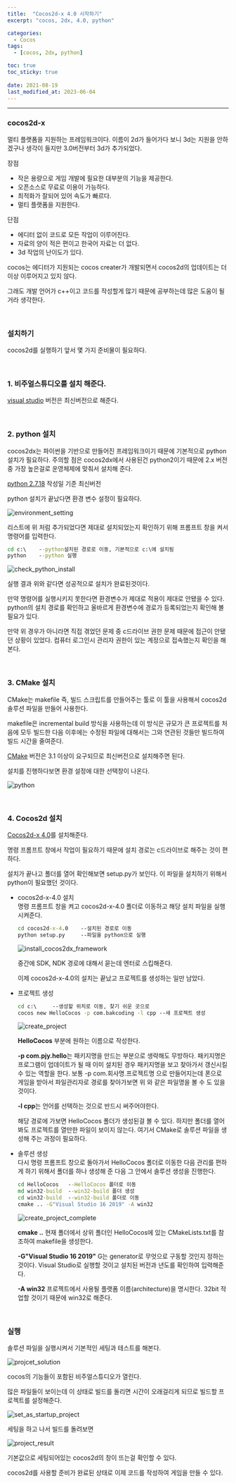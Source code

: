 ```yaml
---
title:  "Cocos2d-x 4.0 시작하기"
excerpt: "cocos, 2dx, 4.0, python"

categories:
  - Cocos
tags:
  - [cocos, 2dx, python]

toc: true
toc_sticky: true
 
date: 2021-08-19
last_modified_at: 2023-06-04
---  
```


***

### cocos2d-x
멀티 플랫폼을 지원하는 프레임워크이다. 이름이 2d가 들어가다 보니 3d는 지원을 안하겠구나 생각이 들지만 3.0버전부터 3d가 추가되었다.

장점
* 작은 용량으로 게임 개발에 필요한 대부분의 기능을 제공한다.
* 오픈소스로 무료로 이용이 가능하다.
* 최적화가 잘되어 있어 속도가 빠르다.
* 멀티 플랫폼을 지원한다.

단점
* 에디터 없이 코드로 모든 작업이 이루어진다.
* 자료의 양이 적은 편이고 한국어 자료는 더 없다.
* 3d 작업의 난이도가 있다. 

cocos는 에디터가 지원되는 cocos creater가 개발되면서  cocos2d의 업데이트는 더이상 이루어지고 있지 않다.  


그래도 개발 언어가 c++이고 코드를 작성할게 많기 때문에 공부하는데 많은 도움이 될거라 생각한다.  

<br/>

### 설치하기
cocos2d를 실행하기 앞서 몇 가지 준비물이 필요하다.  

<br/>

### 1. 비주얼스튜디오를 설치 해준다.  
[visual studio](https://visualstudio.microsoft.com/ko/vs/whatsnew/) 버전은 최신버전으로 해준다. 

<br/>

### 2. python 설치  
cocos2dx는 파이썬을 기반으로 만들어진 프레임워크이기 때문에 기본적으로 python 설치가 필요하다. 주의할 점은 cocos2dx에서 사용된건 python2이기 때문에 2.x 버전 중 가장 높은걸로 운영체제에 맞춰서 설치해 준다.  

[python 2.7.18](https://www.python.org/downloads/release/python-2718/) 작성일 기준 최신버전

python 설치가 끝났다면 환경 변수 설정이 필요하다. 

 ![environment_setting](/assets/images/posting/20210819/environment_setting.png)

리스트에 위 처럼 추가되었다면 제대로 설치되었는지 확인하기 위해 프롬프트 창을 켜서 명령어를 입력한다.  
  ```cmd
  cd c:\    --python설치된 경로로 이동, 기본적으로 c:\에 설치됨 
  python    --python 실행
  ```

 ![check_python_install](/assets/images/posting/20210819/check_python_install.png)

실행 결과 위와 같다면 성공적으로 설치가 완료된것이다.

만약 명령어를 실행시키지 못한다면 환경변수가 제대로 적용이 제대로 안됐을 수 있다. python의 설치 경로를 확인하고 올바르게 환경변수에 경로가 등록되었는지 확인해 볼 필요가 있다. 

만약 위 경우가 아니라면 직접 겪었던 문제 중 c드라이브 권한 문제 때문에 접근이 안됐던 상황이 있었다. 컴퓨터 로그인시 관리자 권한이 있는 계정으로 접속했는지 확인을 해본다.

<br/>

### 3. CMake 설치  
CMake는 makefile 즉, 빌드 스크립트를 만들어주는 툴로 이 툴을 사용해서 cocos2d 솔루션 파일을 만들어 사용한다.  

makefile은 incremental build 방식을 사용하는데 이 방식은 규모가 큰 프로젝트를 처음에 모두 빌드한 다음 이후에는 수정된 파일에 대해서는 그와 연관된 것들만 빌드하여 빌드 시간을 줄여준다.
    
[CMake](https://cmake.org/download/) 버전은 3.1 이상이 요구되므로 최신버전으로 설치해주면 된다.

설치를 진행하다보면 환경 설정에 대한 선택창이 나온다.  

 ![python](/assets/images/posting/20210819/install_cmake.png)

<br/>

### 4. Cocos2d 설치  

[Cocos2d-x 4.0](https://www.cocos.com/en/)를 설치해준다.  

명령 프롬프트 창에서 작업이 필요하기 때문에 설치 경로는 c드라이브로 해주는 것이 편하다.  

설치가 끝나고 폴더를 열어 확인해보면 setup.py가 보인다. 이 파일을 설치하기 위해서 python이 필요했던 것이다.

* cocos2d-x-4.0 설치  
  명령 프롬프트 창을 켜고 cocos2d-x-4.0 폴더로 이동하고 해당 설치 파일을 실행 시켜준다.

    ```cmd
    cd cocos2d-x-4.0    --설치된 경로로 이동
    python setup.py     --파일을 python으로 실행
    ```

  ![install_cocos2dx_framework](/assets/images/posting/20210819/install_cocos2dx_framework.png)

  중간에 SDK, NDK 경로에 대해서 묻는데 엔터로 스킵해준다.  

  이제 cocos2d-x-4.0의 설치는 끝났고 프로젝트를 생성하는 일만 남았다.  

* 프로젝트 생성  

    ```cmd
    cd c:\     --생성할 위치로 이동, 찾기 쉬운 곳으로
    cocos new HelloCocos -p com.bakcoding -l cpp --새 프로젝트 생성
    ```
  ![create_project](/assets/images/posting/20210819/create_project.png)

  **HelloCocos** 부분에 원하는 이름으로 작성한다.
        
  **-p com.pjy.hello**는 패키지명을 만드는 부분으로 생략해도 무방하다. 패키지명은 프로그램이 업데이트가 될 때 이미 설치된 경우 패키지명을 보고 찾아가서 갱신시킬 수 있는 역할을 한다. 보통 -p com.회사명.프로젝트명 으로 만들어지는데 폰으로 게임을 받아서 파일관리자로 경로를 찾아가보면 위 와 같은 파일명을 볼 수 도 있을 것이다. 

  **-l cpp**는 언어를 선택하는 것으로 반드시 써주어야한다.  

  해당 경로에 가보면 HelloCocos 폴더가 생성된걸 볼 수 있다. 하지만 폴더를 열어봐도 프로젝트를 열만한 파일이 보이지 않는다. 여기서 CMake로 솔루션 파일을 생성해 주는 과정이 필요하다.

* 솔루션 생성  
  다시 명령 프롬프트 창으로 돌아가서 HelloCocos 폴더로 이동한 다음 관리를 편하게 하기 위해서 폴더를 하나 생성해 준 다음 그 안에서 솔루션 생성을 진행한다.  

    ```cmd
    cd HelloCocos   --HelloCocos 폴더로 이동
    md win32-build  --win32-build 폴더 생성
    cd win32-build  --win32-build 폴더로 이동
    cmake .. -G"Visual Studio 16 2019" -A win32
    ```
  ![create_project_complete](/assets/images/posting/20210819/create_project_complete.png)

  **cmake ..**  현재 폴더에서 상위 폴더인 HelloCocos에 있는 CMakeLists.txt를 참조하여 makefile을 생성한다.  
        
  **-G"Visual Studio 16 2019"** G는 generator로 무엇으로 구동할 것인지 정하는 것이다. Visual Studio로 실행할 것이고 설치된 버전과 년도를 확인하여 입력해준다.  
        
    **-A win32** 프로젝트에서 사용될 플랫폼 이름(architecture)을 명시한다. 32bit 작업할 것이기 때문에 win32로 해준다.

<br/>

### 실행

솔루션 파일을 실행시켜서 기본적인 세팅과 테스트를 해본다.

![projcet_solution](/assets/images/posting/20210819/projcet_solution.png)


cocos의 기능들이 포함된 비주얼스튜디오가 열린다. 

많은 파일들이 보이는데 이 상태로 빌드를 돌리면 시간이 오래걸리게 되므로 빌드할 프로젝트를 설정해준다.

![set_as_startup_project](/assets/images/posting/20210819/set_as_startup_project.png)

세팅을 하고 나서 빌드를 돌려보면

![project_result](/assets/images/posting/20210819/project_result.png)

기본값으로 세팅되어있는 cocos2d의 창이 뜨는걸 확인할 수 있다. 

cocos2d를 사용할 준비가 완료된 상태로 이제 코드를 작성하여 게임을 만들 수 있다.